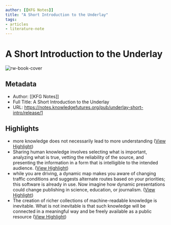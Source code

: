 ```yaml
---
author: [[KFG Notes]]
title: "A Short Introduction to the Underlay"
tags: 
- articles
- literature-note
---
```

# A Short Introduction to the Underlay

![rw-book-cover](https://assets.pubpub.org/fgcweja9/21551712264226.png)

## Metadata
- Author: [[KFG Notes]]
- Full Title: A Short Introduction to the Underlay
- URL: https://notes.knowledgefutures.org/pub/underlay-short-intro/release/1

## Highlights
- more knowledge does not necessarily lead to more understanding ([View Highlight](https://read.readwise.io/read/01gv1m4b6301vart0mcmv0d91f))
- Sharing human knowledge involves selecting what is important, analyzing what is true, vetting the reliability of the source, and presenting the information in a form that is intelligible to the intended audience. ([View Highlight](https://read.readwise.io/read/01gv1m71gcyb6ts29m6607jbqy))
- while you are driving, a dynamic map makes you aware of changing traffic conditions and suggests alternate routes based on your priorities; this software is already in use. Now imagine how dynamic presentations could change publishing in science, education, or journalism. ([View Highlight](https://read.readwise.io/read/01gv1m7h1e7db61bt9dxsmrw63))
- The creation of richer collections of machine-readable knowledge is inevitable. What is not inevitable is that such knowledge will be connected in a meaningful way and be freely available as a public resource ([View Highlight](https://read.readwise.io/read/01gv1m941b59z6gjetsvee7qe8))
